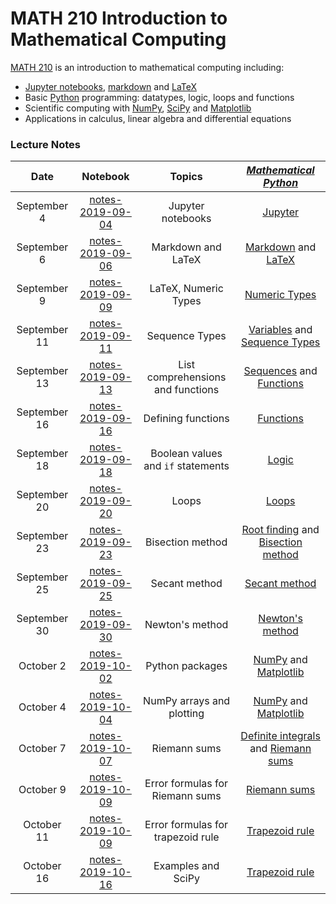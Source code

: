 # MATH 210 Introduction to Mathematical Computing

[MATH 210](https://courses.students.ubc.ca/cs/courseschedule?pname=subjarea&tname=subj-course&dept=MATH&course=210) is an introduction to mathematical computing including:

* [Jupyter notebooks](http://jupyter.org/), [markdown](https://en.wikipedia.org/wiki/Markdown) and [LaTeX](https://en.wikibooks.org/wiki/LaTeX/Mathematics)
* Basic [Python](https://www.python.org/) programming: datatypes, logic, loops and functions
* Scientific computing with [NumPy](http://www.numpy.org/), [SciPy](https://scipy.org/) and [Matplotlib](https://matplotlib.org/)
* Applications in calculus, linear algebra and differential equations

### Lecture Notes

| Date | Notebook | Topics | [*Mathematical Python*](http://www.math.ubc.ca/~pwalls/math-python) |
| :---: | :---: | :---: | :---: |
| September 4 | [notes-2019-09-04](notes-week-01/notes-2019-09-04.ipynb) | Jupyter notebooks | [Jupyter](http://www.math.ubc.ca/~pwalls/math-python/jupyter/notebook/) |
| September 6 | [notes-2019-09-06](notes-week-01/notes-2019-09-06.ipynb) | Markdown and LaTeX | [Markdown](http://www.math.ubc.ca/~pwalls/math-python/jupyter/markdown/) and [LaTeX](http://www.math.ubc.ca/~pwalls/math-python/jupyter/latex/) |
| September 9 | [notes-2019-09-09](notes-week-02/notes-2019-09-09.ipynb) | LaTeX, Numeric Types | [Numeric Types](http://www.math.ubc.ca/~pwalls/math-python/python/numbers/) |
| September 11 | [notes-2019-09-11](notes-week-02/notes-2019-09-11.ipynb) | Sequence Types | [Variables](http://www.math.ubc.ca/~pwalls/math-python/python/variables/) and [Sequence Types](http://www.math.ubc.ca/~pwalls/math-python/python/sequences/) |
| September 13 | [notes-2019-09-13](notes-week-02/notes-2019-09-13.ipynb) | List comprehensions and functions | [Sequences](http://www.math.ubc.ca/~pwalls/math-python/python/sequences/) and [Functions](http://www.math.ubc.ca/~pwalls/math-python/python/functions/) |
| September 16 | [notes-2019-09-16](notes-week-03/notes-2019-09-16.ipynb) | Defining functions | [Functions](http://www.math.ubc.ca/~pwalls/math-python/python/functions/) |
| September 18 | [notes-2019-09-18](notes-week-03/notes-2019-09-18.ipynb) | Boolean values and `if` statements | [Logic](http://www.math.ubc.ca/~pwalls/math-python/python/logic/) |
| September 20 | [notes-2019-09-20](notes-week-03/notes-2019-09-20.ipynb) | Loops | [Loops](http://www.math.ubc.ca/~pwalls/math-python/python/loops/) |
| September 23 | [notes-2019-09-23](notes-week-04/notes-2019-09-23.ipynb) | Bisection method | [Root finding](http://www.math.ubc.ca/~pwalls/math-python/roots-optimization/root-finding/) and [Bisection method](http://www.math.ubc.ca/~pwalls/math-python/roots-optimization/bisection/) |
| September 25 | [notes-2019-09-25](notes-week-04/notes-2019-09-25.ipynb) | Secant method | [Secant method](http://www.math.ubc.ca/~pwalls/math-python/roots-optimization/secant/) |
| September 30 | [notes-2019-09-30](notes-week-05/notes-2019-09-30.ipynb) | Newton's method | [Newton's method](http://www.math.ubc.ca/~pwalls/math-python/roots-optimization/newton/) |
| October 2 | [notes-2019-10-02](notes-week-05/notes-2019-10-02.ipynb) | Python packages | [NumPy](http://www.math.ubc.ca/~pwalls/math-python/scipy/numpy/) and [Matplotlib](http://www.math.ubc.ca/~pwalls/math-python/scipy/matplotlib/) |
| October 4 | [notes-2019-10-04](notes-week-05/notes-2019-10-04.ipynb) | NumPy arrays and plotting | [NumPy](http://www.math.ubc.ca/~pwalls/math-python/scipy/numpy/) and [Matplotlib](http://www.math.ubc.ca/~pwalls/math-python/scipy/matplotlib/) |
| October 7 | [notes-2019-10-07](notes-week-06/notes-2019-10-07.ipynb) | Riemann sums | [Definite integrals](http://www.math.ubc.ca/~pwalls/math-python/integration/integrals/) and [Riemann sums](http://www.math.ubc.ca/~pwalls/math-python/integration/riemann-sums/) |
| October 9 | [notes-2019-10-09](notes-week-06/notes-2019-10-09.ipynb) | Error formulas for Riemann sums | [Riemann sums](http://www.math.ubc.ca/~pwalls/math-python/integration/riemann-sums/) |
| October 11 | [notes-2019-10-09](notes-week-06/notes-2019-10-11.ipynb) | Error formulas for trapezoid rule | [Trapezoid rule](http://www.math.ubc.ca/~pwalls/math-python/integration/trapezoid-rule/) |
| October 16 | [notes-2019-10-16](notes-week-07/notes-2019-10-16.ipynb) | Examples and SciPy | [Trapezoid rule](http://www.math.ubc.ca/~pwalls/math-python/integration/trapezoid-rule/) |